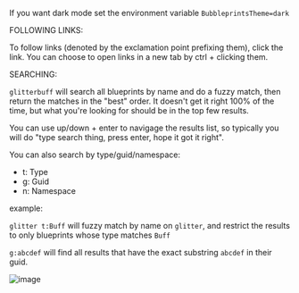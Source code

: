
If you want dark mode set the environment variable `BubbleprintsTheme=dark`

FOLLOWING LINKS:

To follow links (denoted by the exclamation point prefixing them), click the link. You can choose to open links in a new tab by ctrl + clicking them. 

SEARCHING:

`glitterbuff` will search all blueprints by name and do a fuzzy match, then return the matches in the "best" order. It doesn't get it right 100% of the time, but what you're looking for should be in the top few results.

You can use up/down + enter to navigage the results list, so typically you will do "type search thing, press enter, hope it got it right".

You can also search by type/guid/namespace:

 * t: Type
 * g: Guid
 * n: Namespace

example:

`glitter t:Buff` will fuzzy match by name on `glitter`, and restrict the results to only blueprints whose type matches `Buff`

`g:abcdef` will find all results that have the exact substring `abcdef` in their guid.

![image](https://user-images.githubusercontent.com/65080026/140194615-03c8a91a-f244-4f75-a533-e0df8f3c5fe4.png)
